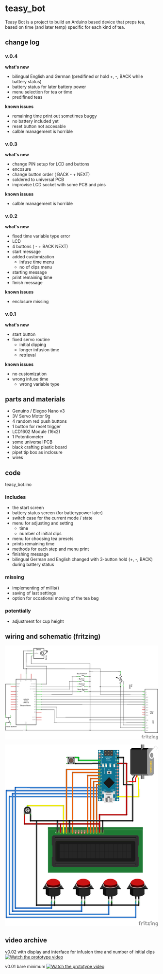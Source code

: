 # teasy_bot
Teasy Bot is a project to build an Arduino based device that preps tea, based on time (and later temp) specific for each kind of tea.

## change log

### v.0.4

__what's new__
- bilingual English and German (predifined or hold +, -, BACK while battery status)
- battery status for later battery power
- menu selection for tea or time
- predifined teas

__known issues__
- remaining time print out sometimes buggy
- no battery included yet
- reset button not accesable
- calble management is horrible


### v.0.3

__what's new__
- change PIN setup for LCD and buttons
- encosure
- change button order ( BACK  -  +  NEXT)
- soldered to universal PCB
- improvise LCD socket with some PCB and pins

__known issues__
- calble management is horrible

### v.0.2

__what's new__
- fixed time variable type error
- LCD
- 4 buttons ( -  +  BACK   NEXT)
- start message
- added customization
    - infuse time menu
    - no of dips menu
- starting message
- print remaining time
- finish message

__known issues__
- enclosure missing

### v.0.1

__what's new__
- start button
- fixed servo routine
    + initial dipping
    + longer infusion time
    + retrieval
    
__known issues__
- no customization
- wrong infuse time 
    + wrong variable type 


## parts and materials

- Genuino / Elegoo Nano v3
- 3V Servo Motor 9g
- 4 random red push buttons
- 1 button for reset trigger
- LCD1602 Module (16x2)
- 1 Potentiometer 
- some universal PCB
- black crafting plastic board
- pipet tip box as inclosure
- wires


## code

teasy_bot.ino

### includes
- the start screen
- battery status screen (for batterypower later)
- switch case for the current mode / state
- menu for adjusting and setting
    + time
    + number of initial dips
- menu for choosing tea presets
- prints remaining time
- methods for each step and menu print
- finishing message
- bilingual German and English changed with 3-button hold (+, -, BACK) during battery status


### missing
- implementing of millis()
- saving of last settings
- option for occational moving of the tea bag

### potentially
- adjustment for cup height


## wiring and schematic (fritzing)

![teasy bot schematic](/img/wiring_teasy_bot_schem.png)

![teasy bot wiring](/img/wiring_teasy_bot_bb.png)


## video archive


v0.02 with display and interface for infusion time and number of initial dips
[![Watch the prototype video](https://img.youtube.com/vi/etB9GL0f5tQ/maxresdefault.jpg)](https://youtu.be/etB9GL0f5tQ)


v0.01 bare minimum
[![Watch the prototype video](https://img.youtube.com/vi/MZJTI-8vdiI/maxresdefault.jpg)](https://youtu.be/MZJTI-8vdiI)



